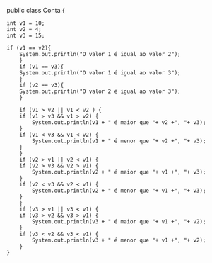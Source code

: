 public class Conta {

	int v1 = 10;
	int v2 = 4;
	int v3 = 15;

	if (v1 == v2){
	    System.out.println("O valor 1 é igual ao valor 2");
		}
	    if (v1 == v3){
	    System.out.println("O valor 1 é igual ao valor 3");
	    }
	    if (v2 == v3){
	    System.out.println("O valor 2 é igual ao valor 3");
	    }

	    if (v1 > v2 || v1 < v2 ) {
	    if (v1 > v3 && v1 > v2) {
	        System.out.println(v1 + " é maior que "+ v2 +", "+ v3);
	    }
	    if (v1 < v3 && v1 < v2) {
	        System.out.println(v1 + " é menor que "+ v2 +", "+ v3);
	    }
		}
	    if (v2 > v1 || v2 < v1) {
	    if (v2 > v3 && v2 > v1) {
	        System.out.println(v2 + " é maior que "+ v1 +", "+ v3);
	    }
	    if (v2 < v3 && v2 < v1) {
	        System.out.println(v2 + " é menor que "+ v1 +", "+ v3);
	    }
		}
	    if (v3 > v1 || v3 < v1) {
	    if (v3 > v2 && v3 > v1) {
	        System.out.println(v3 + " é maior que "+ v1 +", "+ v2);
    	}
	    if (v3 < v2 && v3 < v1) {
			System.out.println(v3 + " é menor que "+ v1 +", "+ v2);
		}
	}
